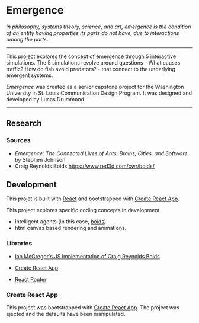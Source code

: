 
# Emergence

*In philosophy, systems theory, science, and art, emergence is the condition of an entity having properties its parts do not have, due to interactions among the parts.*



***

This project explores the concept of emergence through 5 interactive simulations. The 5 simulations revolve around questions – What causes traffic? How do fish avoid predators? - that connect to the underlying emergent systems. 

*Emergence* was created as a senior capstone project for the Washington University in St. Louis Communication Design Program. It was designed and developed by Lucas Drummond.

***


## Research

### Sources

- *Emergence: The Connected Lives of Ants, Brains, Cities, and Software* by Stephen Johnson
- Craig Reynolds Boids
https://www.red3d.com/cwr/boids/

## Development

This projet is built with [React](https://reactjs.org/) and bootstrapped with [Create React App](https://github.com/ianmcgregor/boid). 

This project explores specific coding concepts in development

- intelligent agents (in this case, [boids](https://www.red3d.com/cwr/boids/))
- html canvas based rendering and animations. 

### Libraries

- [Ian McGregor's JS Implementation of Craig Reynolds Boids](https://github.com/ianmcgregor/boid)

- [Create React App](https://github.com/facebook/create-react-app)

- [React Router](https://github.com/ReactTraining/react-router)

### Create React App

This project was bootstrapped with [Create React App](https://github.com/facebook/create-react-app).
The project was ejected and the defaults have been manipulated.